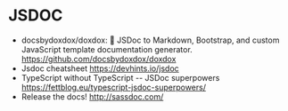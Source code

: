 # JSDOC

* docsbydoxdox/doxdox: 📘 JSDoc to Markdown, Bootstrap, and custom JavaScript template documentation generator. <https://github.com/docsbydoxdox/doxdox>
* Jsdoc cheatsheet <https://devhints.io/jsdoc>
* TypeScript without TypeScript -- JSDoc superpowers <https://fettblog.eu/typescript-jsdoc-superpowers/>
* Release the docs! <http://sassdoc.com/>

